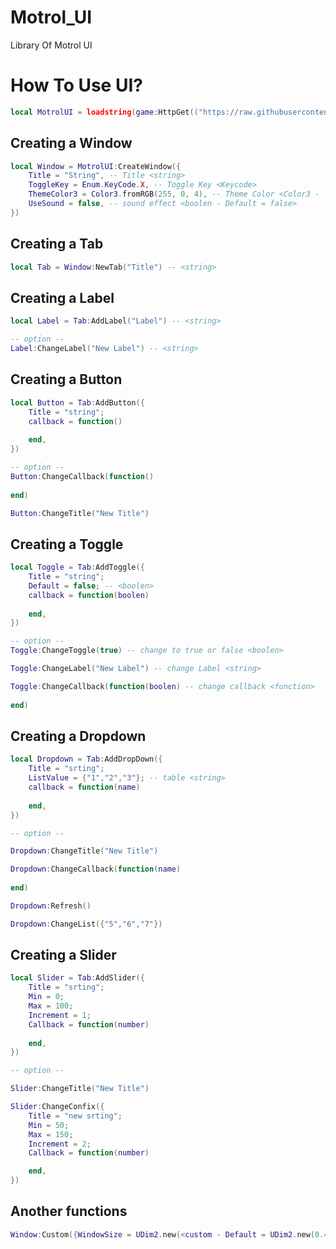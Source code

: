 # Motrol_UI
Library Of Motrol UI

# How To Use UI?

```lua
local MotrolUI = loadstring(game:HttpGet(("https://raw.githubusercontent.com/3345-c-a-t-s-u-s/Motrol_UI/main/source.lua")))()
```

## Creating a Window
```lua
local Window = MotrolUI:CreateWindow({
	Title = "String", -- Title <string>
	ToggleKey = Enum.KeyCode.X, -- Toggle Key <Keycode>
	ThemeColor3 = Color3.fromRGB(255, 0, 4), -- Theme Color <Color3 -  Default = Color3.fromRGB(45, 45, 45)>
	UseSound = false, -- sound effect <boolen - Default = false>
})
```
## Creating a Tab
```lua
local Tab = Window:NewTab("Title") -- <string>
```

## Creating a Label
```lua
local Label = Tab:AddLabel("Label") -- <string>

-- option --
Label:ChangeLabel("New Label") -- <string>
```

## Creating a Button
```lua
local Button = Tab:AddButton({
	Title = "string";
	callback = function()
		
	end,
})

-- option --
Button:ChangeCallback(function()
	
end)

Button:ChangeTitle("New Title")
```

## Creating a Toggle
```lua
local Toggle = Tab:AddToggle({
	Title = "string";
	Default = false; -- <boolen>
	callback = function(boolen)
		
	end,
})

-- option --
Toggle:ChangeToggle(true) -- change to true or false <boolen>

Toggle:ChangeLabel("New Label") -- change Label <string>

Toggle:ChangeCallback(function(boolen) -- change callback <function>
	
end)
```

## Creating a Dropdown
```lua
local Dropdown = Tab:AddDropDown({
	Title = "srting";
	ListValue = {"1","2","3"}; -- table <string>
	callback = function(name)
		
	end,
})

-- option --

Dropdown:ChangeTitle("New Title")

Dropdown:ChangeCallback(function(name)
	
end)

Dropdown:Refresh()

Dropdown:ChangeList({"5","6","7"})
```

## Creating a Slider
```lua
local Slider = Tab:AddSlider({
	Title = "srting";
	Min = 0;
	Max = 100;
	Increment = 1;
	Callback = function(number)
		
	end,
})

-- option --

Slider:ChangeTitle("New Title")

Slider:ChangeConfix({
	Title = "new srting";
	Min = 50;
	Max = 150;
	Increment = 2;
	Callback = function(number)

	end,
})
```

## Another functions
```lua
Window:Custom({WindowSize = UDim2.new(<custom - Default = UDim2.new(0.45,0,0.45,0)>)})
```
